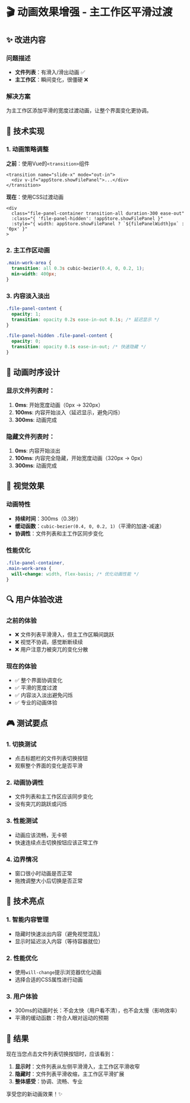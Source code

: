 # 🎬 动画效果增强 - 主工作区平滑过渡

## ✨ 改进内容

### 问题描述
- **文件列表**：有滑入/滑出动画 ✅
- **主工作区**：瞬间变化，很僵硬 ❌

### 解决方案
为主工作区添加平滑的宽度过渡动画，让整个界面变化更协调。

## 🔧 技术实现

### 1. **动画策略调整**
**之前**：使用Vue的`<transition>`组件
```vue
<transition name="slide-x" mode="out-in">
  <div v-if="appStore.showFilePanel">...</div>
</transition>
```

**现在**：使用CSS过渡动画
```vue
<div 
  class="file-panel-container transition-all duration-300 ease-out"
  :class="{ 'file-panel-hidden': !appStore.showFilePanel }"
  :style="{ width: appStore.showFilePanel ? `${filePanelWidth}px` : '0px' }"
>
```

### 2. **主工作区动画**
```css
.main-work-area {
  transition: all 0.3s cubic-bezier(0.4, 0, 0.2, 1);
  min-width: 400px;
}
```

### 3. **内容淡入淡出**
```css
.file-panel-content {
  opacity: 1;
  transition: opacity 0.2s ease-in-out 0.1s; /* 延迟显示 */
}

.file-panel-hidden .file-panel-content {
  opacity: 0;
  transition: opacity 0.1s ease-in-out; /* 快速隐藏 */
}
```

## 🎯 动画时序设计

### 显示文件列表时：
1. **0ms**: 开始宽度动画（0px → 320px）
2. **100ms**: 内容开始淡入（延迟显示，避免闪烁）
3. **300ms**: 动画完成

### 隐藏文件列表时：
1. **0ms**: 内容开始淡出
2. **100ms**: 内容完全隐藏，开始宽度动画（320px → 0px）
3. **300ms**: 动画完成

## 🎨 视觉效果

### 动画特性
- **持续时间**：300ms（0.3秒）
- **缓动函数**：`cubic-bezier(0.4, 0, 0.2, 1)`（平滑的加速-减速）
- **协调性**：文件列表和主工作区同步变化

### 性能优化
```css
.file-panel-container,
.main-work-area {
  will-change: width, flex-basis; /* 优化动画性能 */
}
```

## 🔍 用户体验改进

### 之前的体验
- ❌ 文件列表平滑滑入，但主工作区瞬间跳跃
- ❌ 视觉不协调，感觉断断续续
- ❌ 用户注意力被突兀的变化分散

### 现在的体验
- ✅ 整个界面协调变化
- ✅ 平滑的宽度过渡
- ✅ 内容淡入淡出避免闪烁
- ✅ 专业的动画体验

## 🎮 测试要点

### 1. **切换测试**
- 点击标题栏的文件列表切换按钮
- 观察整个界面的变化是否平滑

### 2. **动画协调性**
- 文件列表和主工作区应该同步变化
- 没有突兀的跳跃或闪烁

### 3. **性能测试**
- 动画应该流畅，无卡顿
- 快速连续点击切换按钮应该正常工作

### 4. **边界情况**
- 窗口很小时动画是否正常
- 拖拽调整大小后切换是否正常

## 🚀 技术亮点

### 1. **智能内容管理**
- 隐藏时快速淡出内容（避免视觉混乱）
- 显示时延迟淡入内容（等待容器就位）

### 2. **性能优化**
- 使用`will-change`提示浏览器优化动画
- 选择合适的CSS属性进行动画

### 3. **用户体验**
- 300ms的动画时长：不会太快（用户看不清），也不会太慢（影响效率）
- 平滑的缓动函数：符合人眼对运动的预期

## 🎉 结果

现在当您点击文件列表切换按钮时，应该看到：

1. **显示时**：文件列表从左侧平滑滑入，主工作区平滑收窄
2. **隐藏时**：文件列表平滑收缩，主工作区平滑扩展
3. **整体感受**：协调、流畅、专业

享受您的新动画效果！✨
